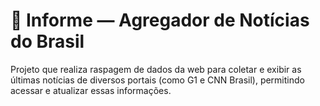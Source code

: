 # 📰 Informe — Agregador de Notícias do Brasil
Projeto que realiza raspagem de dados da web para coletar e exibir as últimas notícias de diversos portais (como G1 e CNN Brasil), permitindo acessar e atualizar essas informações.
